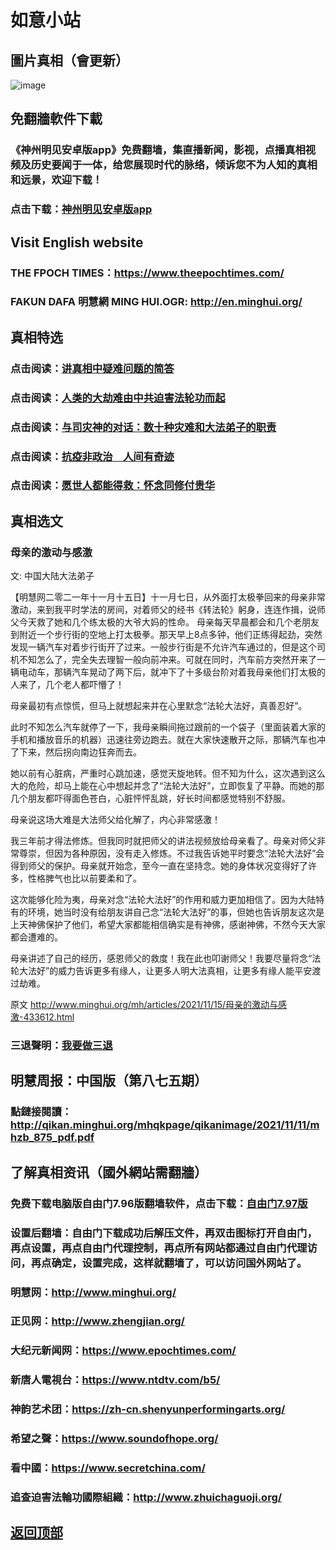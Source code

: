 # 如意小站

## 圖片真相（會更新）

![image](https://user-images.githubusercontent.com/79625284/141781400-4408c728-badb-4f19-8ae9-7b508d10dd3c.png)

## 免翻牆軟件下載

### 《神州明见安卓版app》免费翻墙，集直播新闻，影视，点播真相视频及历史要闻于一体，给您展现时代的脉络，倾诉您不为人知的真相和远景，欢迎下载！

### 点击下载：[神州明见安卓版app](https://github.com/pinhe91/tuiguang/files/7240768/_5.1.zip)

## Visit English website

### THE FPOCH TIMES：https://www.theepochtimes.com/

### FAKUN DAFA 明慧網 MING HUI.OGR: http://en.minghui.org/

## 真相特选

### 点击阅读：[讲真相中疑难问题的简答](https://github.com/pinhe91/jcxw3/tree/main)

### 点击阅读：[人类的大劫难由中共迫害法轮功而起](https://github.com/pinhe91/jcxw4/tree/main) 

### 点击阅读：[与司灾神的对话：数十种灾难和大法弟子的职责](https://github.com/pinhe91/jcxw1/tree/main) 

### 点击阅读：[抗疫非政治　人间有奇迹](https://github.com/pinhe91/jcxw2/tree/main) 

### 点击阅读：[愿世人都能得救：怀念同修付贵华](https://github.com/pinhe91/jcxw5/tree/main)

## 真相选文

### 母亲的激动与感激

文: 中国大陆大法弟子

【明慧网二零二一年十一月十五日】十一月七日，从外面打太极拳回来的母亲非常激动，来到我平时学法的房间，对着师父的经书《转法轮》躬身，连连作揖，说师父今天救了她和几个练太极的大爷大妈的性命。
母亲每天早晨都会和几个老朋友到附近一个步行街的空地上打太极拳。那天早上8点多钟，他们正练得起劲，突然发现一辆汽车对着步行街开了过来。一般步行街是不允许汽车通过的，但是这个司机不知怎么了，完全失去理智一般向前冲来。可就在同时，汽车前方突然开来了一辆电动车，那辆汽车晃动了两下后，就冲下了十多级台阶对着我母亲他们打太极的人来了，几个老人都吓懵了！

母亲最初有点惊慌，但马上就想起来并在心里默念“法轮大法好，真善忍好”。

此时不知怎么汽车就停了一下，我母亲瞬间拖过跟前的一个袋子（里面装着大家的手机和播放音乐的机器）迅速往旁边跑去。就在大家快速散开之际，那辆汽车也冲了下来，然后拐向南边狂奔而去。

她以前有心脏病，严重时心跳加速，感觉天旋地转。但不知为什么，这次遇到这么大的危险，却马上能在心中想起并念了“法轮大法好”，立即恢复了平静。而她的那几个朋友都吓得面色苍白，心脏怦怦乱跳，好长时间都感觉特别不舒服。

母亲说这场大难是大法师父给化解了，内心非常感激！

我三年前才得法修炼。但我同时就把师父的讲法视频放给母亲看了。母亲对师父非常尊崇，但因为各种原因，没有走入修炼。不过我告诉她平时要念“法轮大法好”会得到师父的保护。母亲就开始念，至今一直在坚持念。她的身体状况变得好了许多，性格脾气也比以前要柔和了。

这次能够化险为夷，母亲对念“法轮大法好”的作用和威力更加相信了。因为大陆特有的环境，她当时没有给朋友讲自己念“法轮大法好”的事，但她也告诉朋友这次是上天神佛保护了他们，希望大家都能相信确实是有神佛，感谢神佛，不然今天大家都会遭难的。

母亲讲述了自己的经历，感恩师父的救度！我在此也叩谢师父！我要尽量将念“法轮大法好”的威力告诉更多有缘人，让更多人明大法真相，让更多有缘人能平安渡过劫难。

原文 http://www.minghui.org/mh/articles/2021/11/15/母亲的激动与感激-433612.html

### 三退聲明：[我要做三退](http://tuidang.ddns.net/)

## 明慧周报：中国版（第八七五期）

### 點鏈接閱讀：http://qikan.minghui.org/mhqkpage/qikanimage/2021/11/11/mhzb_875_pdf.pdf

## 了解真相资讯（國外網站需翻牆）

### 免费下载电脑版自由门7.96版翻墙软件，点击下载：[自由门7.97版](https://github.com/pinhe91/tuiguang/files/6839679/fg797r.zip)

### 设置后翻墙：自由门下载成功后解压文件，再双击图标打开自由门，再点设置，再点自由门代理控制，再点所有网站都通过自由门代理访问，再点确定，设置完成，这样就翻墙了，可以访问国外网站了。

### 明慧网：http://www.minghui.org/

### 正见网：http://www.zhengjian.org/

### 大纪元新闻网：https://www.epochtimes.com/

### 新唐人電視台：https://www.ntdtv.com/b5/

### 神韵艺术团：https://zh-cn.shenyunperformingarts.org/

### 希望之聲：https://www.soundofhope.org/

### 看中國：https://www.secretchina.com/

### 追查迫害法輪功國際組織：http://www.zhuichaguoji.org/

## [返回顶部](https://git.io/Js3EY)
